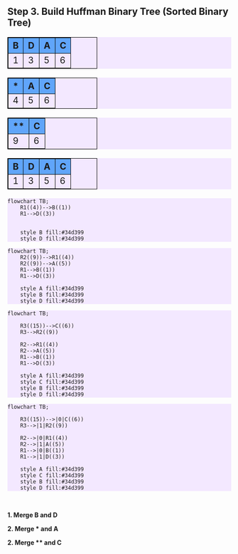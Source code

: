 ## Step 3. Build Huffman Binary Tree (Sorted Binary Tree)

<div class='flex'>

<div class='w-1/2-a h-50 ml-10'>

<div class='absolute frequency w-100'> 

<div class='w-100'>

|  B  |  D  |  A  |  C  |
| --- | --- | --- | --- |
|  1  |  3  |  5  |  6  |

</div>

</div>

<div class='absolute frequency w-100' v-click='3'>

<div class='w-2/3-a'>

|  *  |  A  |  C  |
| --- | --- | --- |
|  4  |  5  |  6  |

</div>

</div>

<div class='absolute frequency w-100' v-click='6'>

<div class='w-2/3-a'>

|  **   |  C  |
| ---  | --- |
|  9 |  6  |

</div>

</div>

<div class='absolute frequency w-150' v-click='9'>

<div class='w-2/3-a'>

|  B  |  D  |  A  |  C  |
| --- | --- | --- | --- |
|  1  |  3  |  5  |  6  |

</div>

</div>



</div>


<div class='w-1/2-a'>

<div class='absolute frequency w-100' v-click = '2' >


```mermaid {'themeVariables': {'edgeLabelBackground':'none', 'fontSize': '23px' }  }
flowchart TB;
    R1((4))-->B((1))
    R1-->D((3))


    style B fill:#34d399
    style D fill:#34d399

```


</div>

<div class='absolute frequency w-100' v-click = '5' >


```mermaid {'themeVariables': {'edgeLabelBackground':'none', 'fontSize': '23px' }  }
flowchart TB;
    R2((9))-->R1((4))
    R2((9))-->A((5))
    R1-->B((1))
    R1-->D((3))

    style A fill:#34d399
    style B fill:#34d399
    style D fill:#34d399

```


</div>

<div class='absolute frequency w-100' v-click = '8' >


```mermaid {'themeVariables': {'edgeLabelBackground':'none', 'fontSize': '23px' }  }
flowchart TB;

    R3((15))-->C((6))
    R3-->R2((9))

    R2-->R1((4))
    R2-->A((5))
    R1-->B((1))
    R1-->D((3))

    style A fill:#34d399
    style C fill:#34d399
    style B fill:#34d399
    style D fill:#34d399

```


</div>

<div class='absolute frequency w-100' v-click = '10' >


```mermaid {'themeVariables': {'edgeLabelBackground':'#fef9c3', 'fontSize': '23px' }  }
flowchart TB;

    R3((15))-->|0|C((6))
    R3-->|1|R2((9))

    R2-->|0|R1((4))
    R2-->|1|A((5))
    R1-->|0|B((1))
    R1-->|1|D((3))

    style A fill:#34d399
    style C fill:#34d399
    style B fill:#34d399
    style D fill:#34d399

```


</div>



</div>

</div>

<br>

<div v-click='1' class='ml-5'>

**1. Merge B and D**

</div>

<div v-click='4' class='ml-5'>

**2. Merge * and A**

</div>

<div v-click='7' class='ml-5'>

**2. Merge ** and C**

</div>


<style>

  .frequency{
    top:130px;
    background-color: rgba(243,232,255,1) !important;
  }

  table {
    margin-top:20px;
    border: 1px solid black;
    font-size:20px;
    width:40% !important;
  }

  th {
    background-color:#60a5fa;
    border: 1px solid black;
  }

  td{
    border: 1px solid black;
  }

  </style>